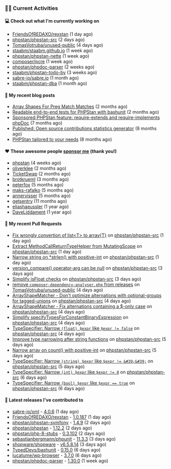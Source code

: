 ### 👨‍💻 Current Activities


#### 💻 Check out what I'm currently working on

- [FriendsOfREDAXO/rexstan](https://github.com/FriendsOfREDAXO/rexstan) (1 day ago)
- [phpstan/phpstan-src](https://github.com/phpstan/phpstan-src) (2 days ago)
- [TomasVotruba/unused-public](https://github.com/TomasVotruba/unused-public) (4 days ago)
- [staabm/staabm.github.io](https://github.com/staabm/staabm.github.io) (1 week ago)
- [phpstan/phpstan-nette](https://github.com/phpstan/phpstan-nette) (1 week ago)
- [composer/pcre](https://github.com/composer/pcre) (1 week ago)
- [phpstan/phpdoc-parser](https://github.com/phpstan/phpdoc-parser) (2 weeks ago)
- [staabm/phpstan-todo-by](https://github.com/staabm/phpstan-todo-by) (3 weeks ago)
- [sabre-io/sabre.io](https://github.com/sabre-io/sabre.io) (1 month ago)
- [staabm/phpstan-dba](https://github.com/staabm/phpstan-dba) (1 month ago)


#### 📜 My recent blog posts

- [Array Shapes For Preg Match Matches](https://staabm.github.io/2024/07/05/array-shapes-for-preg-match-matches.html) (2 months ago)
- [Readable end-to-end tests for PHPStan with bashunit](https://staabm.github.io/2024/06/28/readable-phpstan-end-to-end-tests-with-bashunit.html) (2 months ago)
- [Sponsored PHPStan feature: require-extends and require-implements phpDoc](https://staabm.github.io/2024/01/15/phpstan-require-extends-implements.html) (7 months ago)
- [Published: Open source contributions statistics generator](https://staabm.github.io/2024/01/10/oss-contribs-published.html) (8 months ago)
- [PHPStan tailored to your needs](https://staabm.github.io/2024/01/01/phpstan-customizing.html) (8 months ago)


#### ❤️ These awesome people [sponsor me](https://github.com/sponsors/staabm) (thank you!)

- [phpstan](https://github.com/phpstan) (4 weeks ago)
- [oliverklee](https://github.com/oliverklee) (2 months ago)
- [TicketSwap](https://github.com/TicketSwap) (2 months ago)
- [brotkrueml](https://github.com/brotkrueml) (3 months ago)
- [peterfox](https://github.com/peterfox) (5 months ago)
- [maks-rafalko](https://github.com/maks-rafalko) (5 months ago)
- [annervisser](https://github.com/annervisser) (5 months ago)
- [getsentry](https://github.com/getsentry) (11 months ago)
- [eliashaeussler](https://github.com/eliashaeussler) (1 year ago)
- [DaveLiddament](https://github.com/DaveLiddament) (1 year ago)


#### 🔨 My recent Pull Requests

- [Fix wrongly convertion of list&lt;T&gt; to array{T}](https://github.com/phpstan/phpstan-src/pull/3412) on [phpstan/phpstan-src](https://github.com/phpstan/phpstan-src) (1 day ago)
- [Extract MethodCallReturnTypeHelper from MutatingScope](https://github.com/phpstan/phpstan-src/pull/3410) on [phpstan/phpstan-src](https://github.com/phpstan/phpstan-src) (1 day ago)
- [Narrow string on *strlen() with positive-int](https://github.com/phpstan/phpstan-src/pull/3407) on [phpstan/phpstan-src](https://github.com/phpstan/phpstan-src) (1 day ago)
- [version_compare() operator-arg can be null](https://github.com/phpstan/phpstan-src/pull/3399) on [phpstan/phpstan-src](https://github.com/phpstan/phpstan-src) (3 days ago)
- [Simplify isFloat checks](https://github.com/phpstan/phpstan-src/pull/3397) on [phpstan/phpstan-src](https://github.com/phpstan/phpstan-src) (3 days ago)
- [remove `composer-dependency-analyser.php` from releases](https://github.com/TomasVotruba/unused-public/pull/126) on [TomasVotruba/unused-public](https://github.com/TomasVotruba/unused-public) (4 days ago)
- [ArrayShapeMatcher - Don&#39;t optimize alternations with optional-groups for tagged-unions](https://github.com/phpstan/phpstan-src/pull/3395) on [phpstan/phpstan-src](https://github.com/phpstan/phpstan-src) (4 days ago)
- [ArrayShapeMatcher - Fix alternations containing a $-only case](https://github.com/phpstan/phpstan-src/pull/3394) on [phpstan/phpstan-src](https://github.com/phpstan/phpstan-src) (4 days ago)
- [Simplify specifyTypesForConstantBinaryExpression](https://github.com/phpstan/phpstan-src/pull/3392) on [phpstan/phpstan-src](https://github.com/phpstan/phpstan-src) (4 days ago)
- [TypeSpecifier: Narrow `(float) $expr` like `$expr != false`](https://github.com/phpstan/phpstan-src/pull/3391) on [phpstan/phpstan-src](https://github.com/phpstan/phpstan-src) (4 days ago)
- [Improve type narrowing after string functions](https://github.com/phpstan/phpstan-src/pull/3390) on [phpstan/phpstan-src](https://github.com/phpstan/phpstan-src) (5 days ago)
- [Narrow array on count() with positive-int](https://github.com/phpstan/phpstan-src/pull/3389) on [phpstan/phpstan-src](https://github.com/phpstan/phpstan-src) (5 days ago)
- [TypeSpecifier: Narrow `(string) $expr` like `$expr != &#39;&#39;`](https://github.com/phpstan/phpstan-src/pull/3387) on [phpstan/phpstan-src](https://github.com/phpstan/phpstan-src) (5 days ago)
- [TypeSpecifier: Narrow `(int) $expr` like `$expr != 0`](https://github.com/phpstan/phpstan-src/pull/3384) on [phpstan/phpstan-src](https://github.com/phpstan/phpstan-src) (6 days ago)
- [TypeSpecifier: Narrow `(bool) $expr` like `$expr == true`](https://github.com/phpstan/phpstan-src/pull/3380) on [phpstan/phpstan-src](https://github.com/phpstan/phpstan-src) (6 days ago)


#### 🔭 Latest releases I've contributed to

- [sabre-io/xml](https://github.com/sabre-io/xml) - [4.0.6](https://github.com/sabre-io/xml/releases/tag/4.0.6) (1 day ago)
- [FriendsOfREDAXO/rexstan](https://github.com/FriendsOfREDAXO/rexstan) - [1.0.187](https://github.com/FriendsOfREDAXO/rexstan/releases/tag/1.0.187) (1 day ago)
- [phpstan/phpstan-symfony](https://github.com/phpstan/phpstan-symfony) - [1.4.9](https://github.com/phpstan/phpstan-symfony/releases/tag/1.4.9) (2 days ago)
- [phpstan/phpstan](https://github.com/phpstan/phpstan) - [1.12.2](https://github.com/phpstan/phpstan/releases/tag/1.12.2) (2 days ago)
- [phpstan/php-8-stubs](https://github.com/phpstan/php-8-stubs) - [0.3.102](https://github.com/phpstan/php-8-stubs/releases/tag/0.3.102) (2 days ago)
- [sebastianbergmann/phpunit](https://github.com/sebastianbergmann/phpunit) - [11.3.3](https://github.com/sebastianbergmann/phpunit/releases/tag/11.3.3) (3 days ago)
- [shopware/shopware](https://github.com/shopware/shopware) - [v6.5.8.14](https://github.com/shopware/shopware/releases/tag/v6.5.8.14) (3 days ago)
- [TypedDevs/bashunit](https://github.com/TypedDevs/bashunit) - [0.15.0](https://github.com/TypedDevs/bashunit/releases/tag/0.15.0) (6 days ago)
- [lucatume/wp-browser](https://github.com/lucatume/wp-browser) - [3.7.0](https://github.com/lucatume/wp-browser/releases/tag/3.7.0) (6 days ago)
- [phpstan/phpdoc-parser](https://github.com/phpstan/phpdoc-parser) - [1.30.0](https://github.com/phpstan/phpdoc-parser/releases/tag/1.30.0) (1 week ago)
